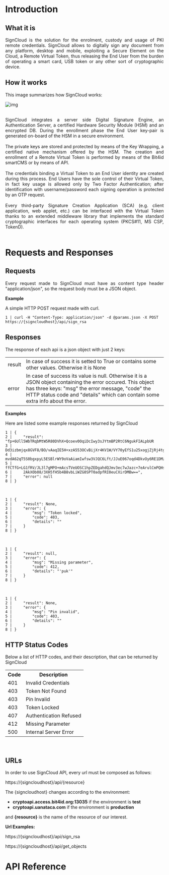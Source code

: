# Introduction

## What it is

<div style="text-align: justify">
SignCloud is the solution for the enrolment, custody and usage of PKI remote credentials. SignCloud allows to digitally sign any document from any platform, desktop and mobile, exploiting a Secure Element on the Cloud, a Remote Virtual Token, thus releasing the End User from the burden of operating a smart card, USB token or any other sort of cryptographic device.
</div>

## How it works

This image summarizes how SignCloud works:

![img](https://i.ibb.co/rsR6tgL/signcloud-hiw.png)
<br></br>

<div style="text-align: justify">
SignCloud integrates a server side Digital Signature Engine, an Authentication Server, a certified Hardware Security Module (HSM) and an encrypted DB. During the enrollment phase the End User key-pair is generated on-board of the HSM in a secure environment.<br></br>
</div>

<div style="text-align: justify">
The private keys are stored and protected by means of the Key Wrapping, a certified native mechanism offered by the HSM. The creation and enrollment of a Remote Virtual Token is performed by means of the Bit4id smartCMS or by means of API.
<br></br>
</div>

<div style="text-align: justify">
The credentials binding a Virtual Token to an End User identity are created during this process. End Users have the sole control of their Virtual Token, in fact key usage is allowed only by Two Factor Authentication; after identification with username/password each signing operation is protected by an OTP request.<br></br>
</div>

<div style="text-align: justify">
Every third-party Signature Creation Application (SCA) (e.g. client application, web applet, etc.) can be interfaced with the Virtual Token thanks to an extended middleware library that implements the standard cryptographic interfaces for each operating system (PKCS#11, MS CSP, TokenD).<br></br>
</div>

# Requests and Responses

## Requests
<div style="text-align: justify">
Every request made to SignCloud must have as content type header "application/json", so the request body must be a JSON object.
</div>

**Example**

A simple HTTP POST request made with curl.

	1 | curl -H "Content-Type: application/json" -d @params.json -X POST https://{signcloudhost}/api/sign_rsa

## Responses

The response of each api is a json object with just 2 keys:

<html>
<table>
  <tr>
    <td>result</td><td>In case of success it is setted to True or contains some other values. Otherwise it is None</td>
  </tr>
  <tr>
    <td>error</td><td>	In case of success its value is null. Otherwise it is a JSON object containing the error occured. This object has three keys: "msg" the error message, "code" the HTTP status code and "details" which can contain some extra info about the error.</td>
  </tr>
</table>
<html>  

**Examples**

Here are listed some example responses returned by SignCloud

	1 | {
	2 |     "result": "fp+6Ull5WbTRqbMtW5R80DVhX+Qcoev0OqiDcIwy3sJYtmBP2RtC6NgukFIALpbUR
	3 |     Dd3izbmjqx8GVF8/BO/vAaqIE5H+xzA553OCvBijXr4KV1W/VY70yEfS1u25xogjZjRj4tg9qEKu
    4 |     mvdA62qT5S0bgxpyL5ESBlrWY9oVaAiamIwfsw3VJQC6Lft/JJuE067oqd4DkvOy6RE1DMzk/imq
    5 |     ffCTfG+LG1fRV/JL3l7gMPO+mAcsTVeUOSC1hpZEDgahdQJmv3ec7wJazc+7eArulCmPQHsAJS4O
    6 |     2AkXOb08/3XH5fH5b4B8vbLiWZG0SPT0adpfRI0euCXirDMBw==",
    7 |     "error": null
    8 | }

</br>

	1 | {
	2 |     "result": None,
	3 |     "error": {
	4 |         "msg": "Token locked",
	5 |         "code": 403,
	6 |         "details": ""
	7 |     }
	8 | }

</br>

    1 | {
    2 |     "result": null,
    3 |     "error": {
    4 |         "msg": "Missing parameter",
    5 |         "code": 412,
    6 |         "details": "'puk'"
    7 |     }
    8 | }

 </br>

    1 | {
    2 |     "result": None,
    3 |     "error": {
    4 |         "msg": "Pin invalid",
    5 |         "code": 403,
    6 |         "details": ""
    7 |     }
    8 | }

## HTTP Status Codes

Below a list of HTTP codes, and their description, that can be returned by SignCloud

<html>
<table>
  <tr>
    <th>Code</th><th>Description</th>
  </tr>
  <tr>
    <td>401</td><td>Invalid Credentials</td>
  </tr>
  <tr>
    <td>403</td><td>Token Not Found</td>
  </tr>
  <tr>
    <td>403</td><td>Pin Invalid</td>
  </tr>
  <tr>
    <td>403</td><td>Token Locked</td>
  </tr>
  <tr>
    <td>407</td><td>Authentication Refused</td>
  </tr>
  <tr>
    <td>412</td><td>Missing Parameter</td>
  </tr>
  <tr>
    <td>500</td><td>Internal Server Error</td>
  </tr>  
</table> 
</br> 
</html>

## URLs

In order to use SignCloud API, every url must be composed as follows:

  https://{signcloudhost}/api/{resource}

The {signcloudhost} changes according to the environment:

- **cryptoapi.access.bit4id.org:13035** if the environment is **test**
- **cryptoapi.uanataca.com** if the environment is **production**

and **{resource}** is the name of the resource of our interest.

**Url Examples:**

  https://{signcloudhost}/api/sign_rsa

  https://{signcloudhost}/api/get_objects  


# API Reference

